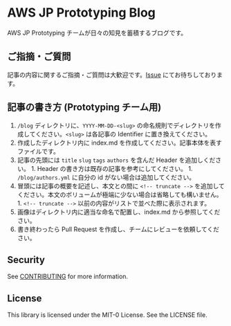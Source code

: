 # AWS JP Prototyping Blog

AWS JP Prototyping チームが日々の知見を蓄積するブログです。

## ご指摘・ご質問

記事の内容に関するご指摘・ご質問は大歓迎です。[Issue](https://github.com/aws-samples/jp-prototyping-blog/issues) にてお待ちしております。

## 記事の書き方 (Prototyping チーム用)

1. `/blog` ディレクトリに、`YYYY-MM-DD-<slug>` の命名規則でディレクトリを作成してください。`<slug>` は各記事の Identifier に置き換えてください。
1. 作成したディレクトリ内に index.md を作成してください。記事本体を表すファイルです。
  1. 記事の先頭には `title` `slug` `tags` `authors` を含んだ Header を追加しください。
    1. Header の書き方は既存の記事を参考にしてください。
    1. `/blog/authors.yml` に自分の id がない場合は追加してください。
  1. 冒頭には記事の概要を記述し、本文との間に `<!-- truncate -->` を追加してください。本文のボリュームが極端に少ない場合は省略しても構いません。
    1. `<!-- truncate -->` 以前の内容がリストで並べた際に表示されます。
  1. 画像はディレクトリ内に適当な命名で配置し、index.md から参照してください。
1. 書き終わったら Pull Request を作成し、チームにレビューを依頼してください。

## Security

See [CONTRIBUTING](CONTRIBUTING.md#security-issue-notifications) for more information.

## License

This library is licensed under the MIT-0 License. See the LICENSE file.

